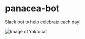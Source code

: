 # panacea-bot
Slack bot to help celebrate each day!

![Image of Yaktocat](https://octodex.github.com/images/yaktocat.png)
